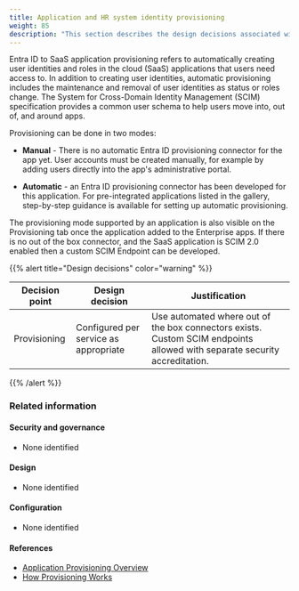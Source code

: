 ```yaml
---
title: Application and HR system identity provisioning
weight: 85
description: "This section describes the design decisions associated with automated provisioning of user identities for system(s) built using ASD's Blueprint for Secure Cloud."
---
```


Entra ID to SaaS application provisioning refers to automatically creating user identities and roles in the cloud (SaaS) applications that users need access to. In addition to creating user identities, automatic provisioning includes the maintenance and removal of user identities as status or roles change. The System for Cross-Domain Identity Management (SCIM) specification provides a common user schema to help users move into, out of, and around apps.

Provisioning can be done in two modes:

- **Manual** - There is no automatic Entra ID provisioning connector for the app yet. User accounts must be created manually, for example by adding users directly into the app's administrative portal.

- **Automatic** - an Entra ID provisioning connector has been developed for this application. For pre-integrated applications listed in the gallery, step-by-step guidance is available for setting up automatic provisioning.

The provisioning mode supported by an application is also visible on the Provisioning tab once the application added to the Enterprise apps. If there is no out of the box connector, and the SaaS application is SCIM 2.0 enabled then a custom SCIM Endpoint can be developed.

{{% alert title="Design decisions" color="warning" %}}

| Decision point | Design decision                       | Justification                                                                                                             |
| -------------- | ------------------------------------- | ------------------------------------------------------------------------------------------------------------------------- |
| Provisioning   | Configured per service as appropriate | Use automated where out of the box connectors exists. Custom SCIM endpoints allowed with separate security accreditation. |

{{% /alert %}}

### Related information

#### Security and governance

- None identified

#### Design

- None identified

#### Configuration

- None identified

#### References

- [Application Provisioning Overview](https://learn.microsoft.com/entra/identity/app-provisioning/user-provisioning)
- [How Provisioning Works](https://learn.microsoft.com/entra/identity/app-provisioning/how-provisioning-works)
